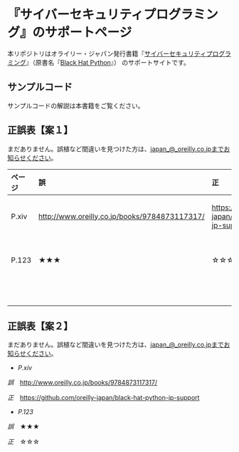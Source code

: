 # 『サイバーセキュリティプログラミング』のサポートページ

本リポジトリはオライリー・ジャパン発行書籍『[サイバーセキュリティプログラミング](http://www.oreilly.co.jp/books/9784873117317/)』（原書名『[Black Hat Python](https://www.nostarch.com/blackhatpython)』） のサポートサイトです。

## サンプルコード

サンプルコードの解説は本書籍をご覧ください。

## 正誤表【案１】

まだありません。誤植など間違いを見つけた方は、japan_@_oreilly.co.jpまでお知らせください。

|ページ|誤|正|備考|刷|
|:--|:--|:--|:--|:--|
|P.xiv|<http://www.oreilly.co.jp/books/9784873117317/>|<https://github.com/oreilly-japan/black-hat-python-jp-support>|　|1刷まで|
|P.123|★★★|☆☆☆|　|2刷まで|
|　|　|　|　|　|
|　|　|　|　|　|

## 正誤表【案２】

まだありません。誤植など間違いを見つけた方は、japan_@_oreilly.co.jpまでお知らせください。

* _P.xiv_

_誤_　<http://www.oreilly.co.jp/books/9784873117317/>

_正_　<https://github.com/oreilly-japan/black-hat-python-jp-support>

* _P.123_

_誤_　★★★

_正_　☆☆☆


